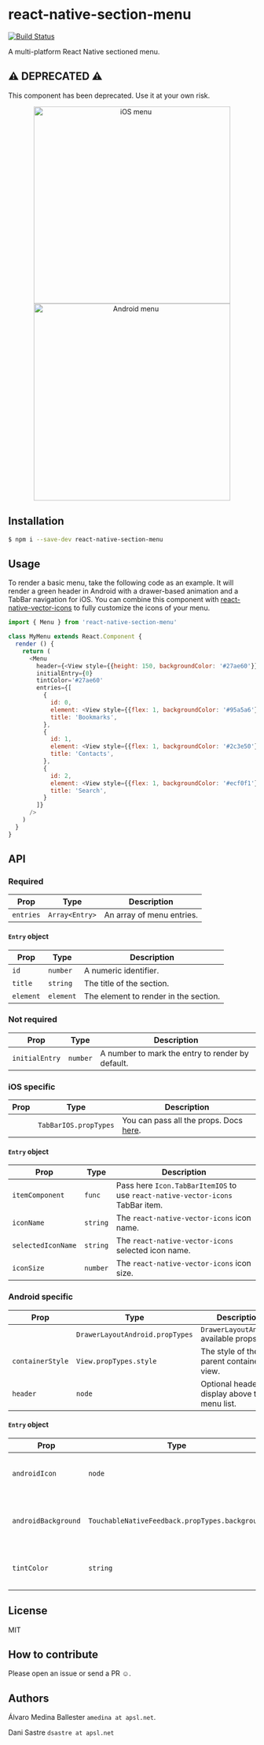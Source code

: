 # react-native-section-menu

[![Build Status](https://travis-ci.org/APSL/react-native-section-menu.svg?branch=master)](https://travis-ci.org/APSL/react-native-section-menu)

A multi-platform React Native sectioned menu.

## ⚠️ DEPRECATED ⚠️
This component has been deprecated. Use it at your own risk.

<p align="center">
<img src="https://raw.githubusercontent.com/wiki/APSL/react-native-section-menu/menu.ios.gif" alt="iOS menu" width="400">
<img src="https://raw.githubusercontent.com/wiki/APSL/react-native-section-menu/menu.android.gif" alt="Android menu" width="400">
</p>

## Installation

```sh
$ npm i --save-dev react-native-section-menu
```

## Usage

To render a basic menu, take the following code as an example. It will render a green header in Android with a drawer-based animation and a TabBar navigation for iOS. You can combine this component with [react-native-vector-icons](https://github.com/oblador/react-native-vector-icons) to fully customize the icons of your menu.

```js
import { Menu } from 'react-native-section-menu'

class MyMenu extends React.Component {
  render () {
    return (
      <Menu
        header={<View style={{height: 150, backgroundColor: '#27ae60'}} />}
        initialEntry={0}
        tintColor='#27ae60'
        entries={[
          {
            id: 0,
            element: <View style={{flex: 1, backgroundColor: '#95a5a6'}} />,
            title: 'Bookmarks',
          },
          {
            id: 1,
            element: <View style={{flex: 1, backgroundColor: '#2c3e50'}} />,
            title: 'Contacts',
          },
          {
            id: 2,
            element: <View style={{flex: 1, backgroundColor: '#ecf0f1'}} />,
            title: 'Search',
          }
        ]}
      />
    )
  }
}
```

## API
### Required
| Prop | Type | Description |
|------|------|-------------|
| `entries` | `Array<Entry>` | An array of menu entries. |

#### `Entry` object
| Prop | Type | Description |
|------|------|-------------|
| `id` | `number` | A numeric identifier. |
| `title` | `string` | The title of the section. |
| `element` | `element` | The element to render in the section. |

### Not required
| Prop | Type | Description |
|------|------|-------------|
| `initialEntry` | `number` | A number to mark the entry to render by default. |

### iOS specific
| Prop | Type | Description |
|------|------|-------------|
|  | `TabBarIOS.propTypes` | You can pass all the props. Docs [here](http://facebook.github.io/react-native/releases/0.34/docs/tabbarios.html#tabbarios). |

#### `Entry` object
| Prop | Type | Description |
|------|------|-------------|
| `itemComponent` | `func` | Pass here `Icon.TabBarItemIOS` to use `react-native-vector-icons` TabBar item. |
| `iconName` | `string` | The `react-native-vector-icons` icon name. |
| `selectedIconName` | `string` | The `react-native-vector-icons` selected icon name. |
| `iconSize` | `number` | The `react-native-vector-icons` icon size. |

### Android specific
| Prop | Type | Description |
|------|------|-------------|
| | `DrawerLayoutAndroid.propTypes` | `DrawerLayoutAndroid` available props. |
| `containerStyle` | `View.propTypes.style` | The style of the parent container view. |
| `header` | `node` | Optional header to display above the menu list. |

#### `Entry` object
| Prop | Type | Description |
|------|------|-------------|
| `androidIcon` | `node` | A React node to render as an icon. |
| `androidBackground` | `TouchableNativeFeedback.propTypes.background` | The background effect of the entry section. |
| `tintColor` | `string` | The tint color of the selected entry. |

## License
MIT

## How to contribute
Please open an issue or send a PR ☺️.

## Authors

Álvaro Medina Ballester `amedina at apsl.net`.

Dani Sastre `dsastre at apsl.net`
